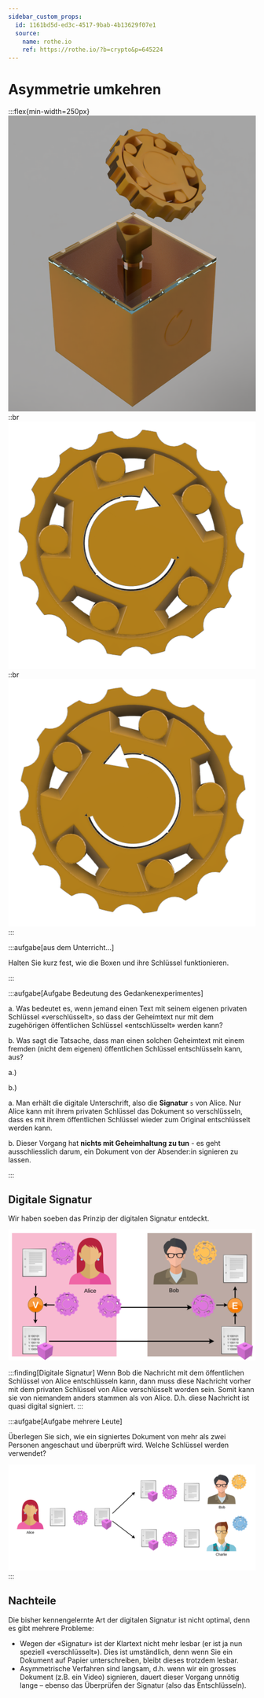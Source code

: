 ```yaml
---
sidebar_custom_props:
  id: 1161bd5d-ed3c-4517-9bab-4b13629f07e1
  source:
    name: rothe.io
    ref: https://rothe.io/?b=crypto&p=645224
---
```



# Asymmetrie umkehren

:::flex{min-width=250px}
![Asymmetrische Verschlüsselungs Box](images/asymm-box.png)
::br
![Privater Schlüssel (rechts drehend)](images/driver-private.png)
::br
![Öffentlicher Schlüssel (links drehend)](images/driver-public.png)
:::

:::aufgabe[aus dem Unterricht...]
<Answer type="state" webKey="41e7d6d6-2425-40f4-9976-f486ec9eb2cf" />

Halten Sie kurz fest, wie die Boxen und ihre Schlüssel funktionieren.

<Answer type="text" webKey="ec68df8d-dc5d-467d-bc36-39cc0daf0357" />

:::

:::aufgabe[Aufgabe Bedeutung des Gedankenexperimentes]
<Answer type="state" webKey="971ad389-7172-49a2-b8b8-1e47d83a40d4" />

a. Was bedeutet es, wenn jemand einen Text mit seinem eigenen privaten Schlüssel «verschlüsselt», so dass der Geheimtext nur mit dem zugehörigen öffentlichen Schlüssel «entschlüsselt» werden kann?

b. Was sagt die Tatsache, dass man einen solchen Geheimtext mit einem fremden (nicht dem eigenen) öffentlichen Schlüssel entschlüsseln kann, aus?

<Answer type="text" webKey="8a3ee7b6-2cfb-4638-ad4d-064fc920c745">

a.)

b.)

</Answer>

<Solution webKey="7ff60a15-ccaa-4ab4-98f5-a908c6b89c6e">

a. Man erhält die digitale Unterschrift, also die **Signatur** `s` von Alice. Nur Alice kann mit ihrem privaten Schlüssel das Dokument so verschlüsseln, dass es mit ihrem öffentlichen Schlüssel wieder zum Original entschlüsselt werden kann.

b. Dieser Vorgang hat **nichts mit Geheimhaltung zu tun** - es geht ausschliesslich darum, ein Dokument von der Absender:in signieren zu lassen.

</Solution>
:::

## Digitale Signatur
Wir haben soeben das Prinzip der digitalen Signatur entdeckt.


![Digitale Signatur](images/asymm-signature.svg)

:::finding[Digitale Signatur]
Wenn Bob die Nachricht mit dem öffentlichen Schlüssel von Alice entschlüsseln kann, dann muss diese Nachricht vorher mit dem privaten Schlüssel von Alice verschlüsselt worden sein. Somit kann sie von niemandem anders stammen als von Alice. D.h. diese Nachricht ist quasi digital signiert.
:::

:::aufgabe[Aufgabe mehrere Leute]
<Answer type="state" webKey="9a23f76b-2500-459d-8ffc-dc4da5d06a6a" />

Überlegen Sie sich, wie ein signiertes Dokument von mehr als zwei Personen angeschaut und überprüft wird. Welche Schlüssel werden verwendet?

<Answer type="text" webKey="6e6c19e8-7a15-41cc-83b4-ca2987de22d1" />

<Solution webKey="7ff60a15-ccaa-4ab4-98f5-a908c6b89c6e">

![](images/hash-asymm-signature.svg)
</Solution>
:::

## Nachteile
Die bisher kennengelernte Art der digitalen Signatur ist nicht optimal, denn es gibt mehrere Probleme:
- Wegen der «Signatur» ist der Klartext nicht mehr lesbar (er ist ja nun speziell «verschlüsselt»). Dies ist umständlich, denn wenn Sie ein Dokument auf Papier unterschreiben, bleibt dieses trotzdem lesbar.
- Asymmetrische Verfahren sind langsam, d.h. wenn wir ein grosses Dokument (z.B. ein Video) signieren, dauert dieser Vorgang unnötig lange – ebenso das Überprüfen der Signatur (also das Entschlüsseln).


